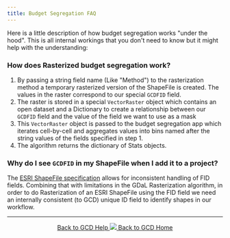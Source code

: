 ```yaml
---
title: Budget Segregation FAQ
---
```


Here is a little description of how budget segregation works "under the hood". This is all internal workings that you don't need to know but it might help with the understanding:

### How does Rasterized budget segregation work?

1. By passing a string field name (Like "Method") to the rasterization method a temporary rasterized version of the ShapeFile is created. The values in the raster correspond to our special `GCDFID` field. 
2. The raster is stored in a special `VectorRaster` object which contains an open dataset and a Dictionary to create a relationship between our `GCDFID` field and the value of the field we want to use as a mask
3. This `VectorRaster` object is passed to the budget segregation app which iterates cell-by-cell and aggregates values into bins named after the string values of the fields specified in step 1.
4. The algorithm returns the dictionary of Stats objects.

### Why do I see `GCDFID` in my ShapeFile when I add it to a project?

The [ESRI ShapeFile specification](https://www.esri.com/library/whitepapers/pdfs/shapefile.pdf) allows for inconsistent handling of FID fields. Combining that with limitations in the GDaL Rasterization algorithm, in order to do Rasterization of an ESRI ShapeFile using the FID field we need an internally consistent (to GCD) unique ID field to identify shapes in our workflow.

------
<div align="center">
	<a class="hollow button" href="{{ site.baseurl }}/Help"><i class="fa fa-chevron-circle-left"></i>  Back to GCD Help </a>  
	<a class="hollow button" href="{{ site.baseurl }}/"><img src="{{ site.baseurl}}/assets/images/icons/GCDAddIn.png">  Back to GCD Home </a>  
</div>